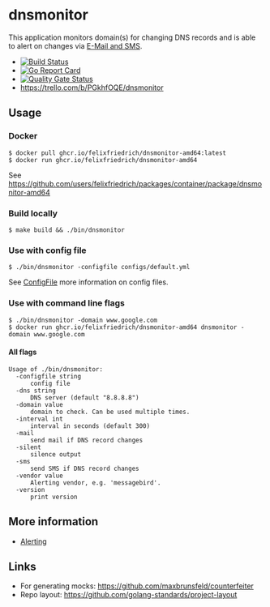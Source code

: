 # dnsmonitor

This application monitors domain(s) for changing DNS records and is able to alert on changes via [E-Mail and SMS](../../wiki/Alerting).

* [![Build Status](https://github.com/felixfriedrich/dnsmonitor/workflows/check-commit/badge.svg)](https://github.com/felixfriedrich/dnsmonitor/actions)
* [![Go Report Card](https://goreportcard.com/badge/github.com/felixfriedrich/dnsmonitor)](https://goreportcard.com/report/github.com/felixfriedrich/dnsmonitor)
* [![Quality Gate Status](https://sonarcloud.io/api/project_badges/measure?project=felixfriedrich_dnsmonitor&metric=alert_status)](https://sonarcloud.io/dashboard?id=felixfriedrich_dnsmonitor)
* https://trello.com/b/PGkhfOQE/dnsmonitor


## Usage

### Docker

```
$ docker pull ghcr.io/felixfriedrich/dnsmonitor-amd64:latest
$ docker run ghcr.io/felixfriedrich/dnsmonitor-amd64
```

See https://github.com/users/felixfriedrich/packages/container/package/dnsmonitor-amd64


### Build locally

```
$ make build && ./bin/dnsmonitor
```


### Use with config file

```
$ ./bin/dnsmonitor -configfile configs/default.yml
```

See [ConfigFile](../../wiki/ConfigFile) more information on config files.


### Use with command line flags
```
$ ./bin/dnsmonitor -domain www.google.com
$ docker run ghcr.io/felixfriedrich/dnsmonitor-amd64 dnsmonitor -domain www.google.com
```

#### All flags
```
Usage of ./bin/dnsmonitor:
  -configfile string
      config file
  -dns string
      DNS server (default "8.8.8.8")
  -domain value
      domain to check. Can be used multiple times.
  -interval int
      interval in seconds (default 300)
  -mail
      send mail if DNS record changes
  -silent
      silence output
  -sms
      send SMS if DNS record changes
  -vendor value
      Alerting vendor, e.g. 'messagebird'.
  -version
      print version
```

## More information
* [Alerting](../../wiki/Alerting)

## Links
* For generating mocks: https://github.com/maxbrunsfeld/counterfeiter
* Repo layout: https://github.com/golang-standards/project-layout
